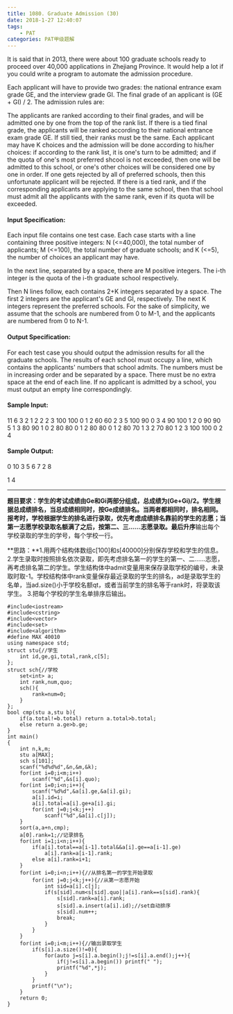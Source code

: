 ```yaml
---
title: 1080. Graduate Admission (30)
date: 2018-1-27 12:40:07
tags: 
	- PAT
categories: PAT甲级题解
---
```


It is said that in 2013, there were about 100 graduate schools ready to proceed over 40,000 applications in Zhejiang Province. It would help a lot if you could write a program to automate the admission procedure.

Each applicant will have to provide two grades: the national entrance exam grade GE, and the interview grade GI. The final grade of an applicant is (GE + GI) / 2. The admission rules are:

The applicants are ranked according to their final grades, and will be admitted one by one from the top of the rank list.
If there is a tied final grade, the applicants will be ranked according to their national entrance exam grade GE. If still tied, their ranks must be the same.
Each applicant may have K choices and the admission will be done according to his/her choices: if according to the rank list, it is one's turn to be admitted; and if the quota of one's most preferred shcool is not exceeded, then one will be admitted to this school, or one's other choices will be considered one by one in order. If one gets rejected by all of preferred schools, then this unfortunate applicant will be rejected.
If there is a tied rank, and if the corresponding applicants are applying to the same school, then that school must admit all the applicants with the same rank, even if its quota will be exceeded.
#### Input Specification:

Each input file contains one test case. Each case starts with a line containing three positive integers: N (<=40,000), the total number of applicants; M (<=100), the total number of graduate schools; and K (<=5), the number of choices an applicant may have.

In the next line, separated by a space, there are M positive integers. The i-th integer is the quota of the i-th graduate school respectively.

Then N lines follow, each contains 2+K integers separated by a space. The first 2 integers are the applicant's GE and GI, respectively. The next K integers represent the preferred schools. For the sake of simplicity, we assume that the schools are numbered from 0 to M-1, and the applicants are numbered from 0 to N-1.

#### Output Specification:

For each test case you should output the admission results for all the graduate schools. The results of each school must occupy a line, which contains the applicants' numbers that school admits. The numbers must be in increasing order and be separated by a space. There must be no extra space at the end of each line. If no applicant is admitted by a school, you must output an empty line correspondingly.

#### Sample Input:
11 6 3
2 1 2 2 2 3
100 100 0 1 2
60 60 2 3 5
100 90 0 3 4
90 100 1 2 0
90 90 5 1 3
80 90 1 0 2
80 80 0 1 2
80 80 0 1 2
80 70 1 3 2
70 80 1 2 3
100 100 0 2 4
#### Sample Output:
0 10
3
5 6 7
2 8

1 4
***
**题目要求：**学生的考试成绩由Ge和Gi两部分组成，总成绩为(Ge+Gi)/2。学生根据总成绩排名，当总成绩相同时，按Ge成绩排名。当两者都相同时，排名相同。
报考时，学校根据学生的排名进行录取，优先考虑成绩排名靠前的学生的志愿；当第一志愿学校录取名额满了之后，按第二、三……志愿录取。最后**升序**输出每个学校录取的学生的学号，每个学校一行。

**思路：**1.用两个结构体数组c[100]和s[40000]分别保存学校和学生的信息。
2.学生录取时按照排名依次录取，即先考虑排名第一的学生的第一、二……志愿，再考虑排名第二的学生。学生结构体中admit变量用来保存录取学校的编号，未录取时取-1。学校结构体中rank变量保存最近录取的学生的排名，ad是录取学生的名单，当ad.size()小于学校名额qt，或者当前学生的排名等于rank时，将录取该学生。
3.把每个学校的学生名单排序后输出。
```
#include<iostream>
#include<cstring>
#include<vector>
#include<set>
#include<algorithm>
#define MAX 40010
using namespace std;
struct stu{//学生
    int id,ge,gi,total,rank,c[5];
};
struct sch{//学校
    set<int> a;
    int rank,num,quo;
    sch(){
        rank=num=0;
    }
};
bool cmp(stu a,stu b){
    if(a.total!=b.total) return a.total>b.total;
    else return a.ge>b.ge;
}
int main()
{
    int n,k,m;
    stu a[MAX];
    sch s[101];
    scanf("%d%d%d",&n,&m,&k);
    for(int i=0;i<m;i++)
        scanf("%d",&s[i].quo);
    for(int i=0;i<n;i++){
        scanf("%d%d",&a[i].ge,&a[i].gi);
        a[i].id=i;
        a[i].total=a[i].ge+a[i].gi;
        for(int j=0;j<k;j++)
            scanf("%d",&a[i].c[j]);
    }
    sort(a,a+n,cmp);
    a[0].rank=1;//记录排名
    for(int i=1;i<n;i++){
        if(a[i].total==a[i-1].total&&a[i].ge==a[i-1].ge)
            a[i].rank=a[i-1].rank;
        else a[i].rank=i+1;
    }
    for(int i=0;i<n;i++){//从排名第一的学生开始录取
        for(int j=0;j<k;j++){//从第一志愿开始
            int sid=a[i].c[j];
            if(s[sid].num<s[sid].quo||a[i].rank==s[sid].rank){
                s[sid].rank=a[i].rank;
                s[sid].a.insert(a[i].id);//set自动排序
                s[sid].num++;
                break;
            }
        }
    }
    for(int i=0;i<m;i++){//输出录取学生
        if(s[i].a.size()!=0){
            for(auto j=s[i].a.begin();j!=s[i].a.end();j++){
                if(j!=s[i].a.begin()) printf(" ");
                printf("%d",*j);
            }            
        }
        printf("\n");
    }
    return 0;
}
```